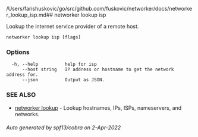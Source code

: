 /Users/farishuskovic/go/src/github.com/fuskovic/networker/docs/networker_lookup_isp.md## networker lookup isp

Lookup the internet service provider of a remote host.

```
networker lookup isp [flags]
```

### Options

```
  -h, --help          help for isp
      --host string   IP address or hostname to get the network address for.
      --json          Output as JSON.
```

### SEE ALSO

* [networker lookup](docs/networker_lookup.md)	 - Lookup hostnames, IPs, ISPs, nameservers, and networks.

###### Auto generated by spf13/cobra on 2-Apr-2022
